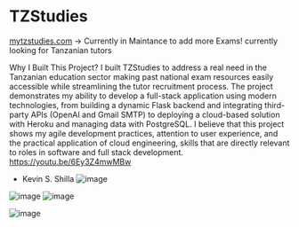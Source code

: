 # TZStudies
[mytzstudies.com](http://mytzstudies.com/) -> Currently in Maintance to add more Exams!
currently looking for Tanzanian tutors

Why I Built This Project?
I built TZStudies to address a real need in the Tanzanian education sector making past national exam resources easily accessible while streamlining the tutor recruitment process. The project demonstrates my ability to develop a full-stack application using modern technologies, from building a dynamic Flask backend and integrating third-party APIs (OpenAI and Gmail SMTP) to deploying a cloud-based solution with Heroku and managing data with PostgreSQL. I believe that this project shows my agile development practices, attention to user experience, and the practical application of cloud engineering, skills that are directly relevant to roles in software and full stack development.
https://youtu.be/6Ey3Z4mwMBw

- Kevin S. Shilla
![image](https://github.com/user-attachments/assets/16eed70a-57a1-43e1-b550-df8e3aac3f80)


![image](https://github.com/user-attachments/assets/9206db14-de5d-4fac-8011-fb1471515749)
![image](https://github.com/user-attachments/assets/62c1cd6f-525e-4e33-866c-eb77464c352c)


![image](https://github.com/user-attachments/assets/10f7e4c6-376d-49e7-adf2-0ad14c0fda84)
